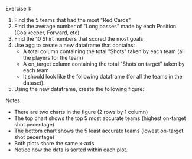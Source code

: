 Exercise 1:

1. Find the 5 teams that had the most "Red Cards"
2. Find the average number of "Long passes" made by each Position (Goalkeeper, Forward, etc)
3. Find the 10 Shirt numbers that scored the most goals
4. Use agg to create a new dataframe that contains:
   - A total column containing the total "Shots" taken by each team (all the players for the team)
   - A on_target column containing the total "Shots on target" taken by each team
   - It should look like the following dataframe (for all the teams in the dataset).
5. Using the new dataframe, create the following figure:


Notes:

- There are two charts in the figure (2 rows by 1 column)
- The top chart shows the top 5 most accurate teams (highest on-target shot pecentage)
- The bottom chart shows the 5 least accurate teams (lowest on-target shot pecentage)
- Both plots share the same x-axis
- Notice how the data is sorted within each plot.
